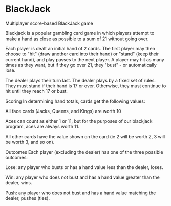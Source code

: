 # BlackJack
Multiplayer score-based BlackJack game


Blackjack is a popular gambling card game in which players attempt to make a hand as close as possible to a sum of 21 without going over.

Each player is dealt an initial hand of 2 cards. The first player may then choose to "hit" (draw another card into their hand) or "stand" (keep their current hand), and play passes to the next player. A player may hit as many times as they want, but if they go over 21, they "bust" - or automatically lose.

The dealer plays their turn last. The dealer plays by a fixed set of rules. They must stand if their hand is 17 or over. Otherwise, they must continue to hit until they reach 17 or bust.

Scoring
In determining hand totals, cards get the following values:

All face cards (Jacks, Queens, and Kings) are worth 10

Aces can count as either 1 or 11, but for the purposes of our blackjack program, aces are always worth 11.

All other cards have the value shown on the card (ie 2 will be worth 2, 3 will be worth 3, and so on).

Outcomes
Each player (excluding the dealer) has one of the three possible outcomes:

Lose: any player who busts or has a hand value less than the dealer, loses.

Win: any player who does not bust and has a hand value greater than the dealer, wins.

Push: any player who does not bust and has a hand value matching the dealer, pushes (ties).



